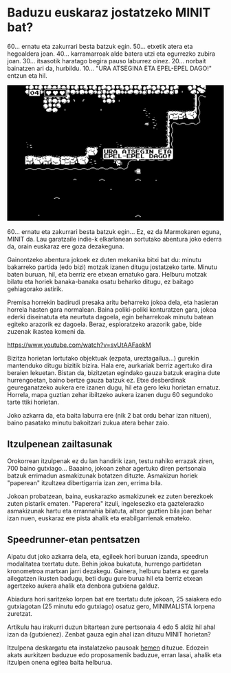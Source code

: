 # Baduzu euskaraz jostatzeko MINIT bat?

60... ernatu eta zakurrari besta batzuk egin. 50... etxetik atera eta hegoaldera joan. 40... karramarroak alde batera utzi eta egurrezko zubira joan. 30... itsasotik haratago begira pauso laburrez oinez. 20... norbait bainatzen ari da, hurbildu. 10... "URA ATSEGINA ETA EPEL-EPEL DAGO!" entzun eta hil.

![](ura_epel.png)

60... ernatu eta zakurrari besta batzuk egin... Ez, ez da Marmokaren eguna, MINIT da. Lau garatzaile indie-k elkarlanean sortutako abentura joko ederra da, orain euskaraz ere goza dezakeguna.

Gainontzeko abentura jokoek ez duten mekanika bitxi bat du: minutu bakarreko partida (edo bizi) motzak izanen ditugu jostatzeko tarte. Minutu baten buruan, hil, eta berriz ere etxean ernatuko gara. Helburu motzak bilatu eta horiek banaka-banaka osatu beharko ditugu, ez baitago gehiagorako astirik.

Premisa horrekin badirudi presaka aritu beharreko jokoa dela, eta hasieran horrela hasten gara normalean. Baina poliki-poliki konturatzen gara, jokoa ederki diseinatuta eta neurtuta dagoela, egin beharrekoak minutu batean egiteko arazorik ez dagoela. Beraz, esploratzeko arazorik gabe, bide zuzenak ikastea komeni da.

https://www.youtube.com/watch?v=svUtAAFaokM

Bizitza horietan lortutako objektuak (ezpata, ureztagailua...) gurekin mantenduko ditugu bizitik bizira. Hala ere, aurkariak berriz agertuko dira beraien lekuetan. Bistan da, bizitzetan egindako gauza batzuk eragina dute hurrengoetan, baino bertze gauza batzuk ez. Etxe desberdinak geureganatzeko aukera ere izanen dugu, hil eta gero leku horietan ernatuz. Horrela, mapa guztian zehar ibiltzeko aukera izanen dugu 60 segundoko tarte ttiki horietan.

Joko azkarra da, eta baita laburra ere (nik 2 bat ordu behar izan nituen), baino pasatako minutu bakoitzari zukua atera behar zaio.

## Itzulpenean zailtasunak

Orokorrean itzulpenak ez du lan handirik izan, testu nahiko errazak ziren, 700 baino gutxiago... Baaaino, jokoan zehar agertuko diren pertsonaia batzuk errimadun asmakizunak botatzen dituzte. Asmakizun horiek "paperean" itzultzea dibertigarria izan zen, errima bila.

Jokoan probatzean, baina, euskarazko asmakizunek ez zuten berezkoek zuten pistarik ematen. "Paperera" itzuli, ingelesezko eta gaztelerazko asmakizunak hartu eta errannahia bilatuta, altxor guztien bila joan behar izan nuen, euskaraz ere pista ahalik eta erabilgarrienak emateko.

## Speedrunner-etan pentsatzen

Aipatu dut joko azkarra dela, eta, egileek hori buruan izanda, speedrun modalitatea txertatu dute. Behin jokoa bukatuta, hurrengo partidetan kronometroa martxan jarri dezakegu. Gainera, helburu batera ez garela ailegatzen ikusten badugu, beti dugu gure burua hil eta berriz etxean agertzeko aukera ahalik eta denbora gutxiena galduz.

Abiadura hori saritzeko lorpen bat ere txertatu dute jokoan, 25 saiakera edo gutxiagotan (25 minutu edo gutxiago) osatuz gero, MINIMALISTA lorpena zuretzat.

Artikulu hau irakurri duzun bitartean zure pertsonaia 4 edo 5 aldiz hil ahal izan da (gutxienez). Zenbat gauza egin ahal izan dituzu MINIT horietan?

Itzulpena deskargatu eta instalatzeko pausoak [hemen](readme.md) dituzue. Edozein akats aurkitzen baduzue edo proposamenik baduzue, erran lasai, ahalik eta itzulpen onena egitea baita helburua.